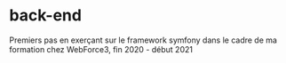 # back-end
Premiers pas en exerçant sur le framework symfony dans le cadre de ma formation chez WebForce3, fin 2020 - début 2021
